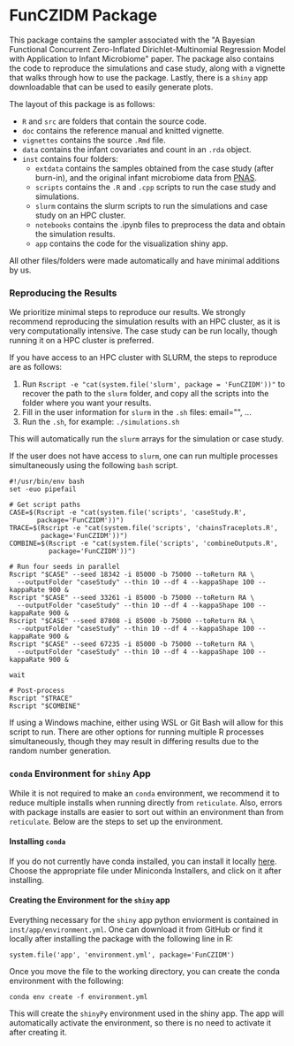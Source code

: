 # FunCZIDM Package

This package contains the sampler associated with the "A Bayesian Functional 
Concurrent Zero-Inflated Dirichlet-Multinomial Regression Model with Application
to Infant Microbiome" paper. The package also contains the code to reproduce the
simulations and case study, along with a vignette that walks through how to use 
the package. Lastly, there is a `shiny` app downloadable that can be used to 
easily generate plots.

The layout of this package is as follows:

- `R` and `src` are folders that contain the source code.
- `doc` contains the reference manual and knitted vignette.
- `vignettes` contains the source `.Rmd` file.
- `data` contains the infant covariates and count in an `.rda` object.
- `inst` contains four folders:
  - `extdata` contains the samples obtained from the case study (after burn-in), 
     and the original infant microbiome data from 
     [PNAS](https://www.pnas.org/doi/full/10.1073/pnas.1409497111#data-availability).
  - `scripts` contains the `.R` and `.cpp` scripts to run the case study and 
    simulations.
  - `slurm` contains the slurm scripts to run the simulations and case study on 
    an HPC cluster.
  - `notebooks` contains the .ipynb files to preprocess the data and obtain the
    simulation results.
  - `app` contains the code for the visualization shiny app.

All other files/folders were made automatically and have minimal additions by 
us.

### Reproducing the Results

We prioritize minimal steps to reproduce our results. We strongly recommend 
reproducing the simulation results with an HPC cluster, as it is very 
computationally intensive. The case study can be run locally, though running it 
on a HPC cluster is preferred. 

If you have access to an HPC cluster with SLURM, the steps to reproduce are as 
follows:

1) Run `Rscript -e "cat(system.file('slurm', package = 'FunCZIDM'))"` to recover
   the path to the `slurm` folder, and copy all the scripts into the folder where 
   you want your results.
2) Fill in the user information for `slurm` in the `.sh` files: email="", ...
3) Run the `.sh`, for example:
   `./simulations.sh`

This will automatically run the `slurm` arrays for the simulation or case study.

If the user does not have access to `slurm`, one can run multiple processes 
simultaneously using the following `bash` script.  

```
#!/usr/bin/env bash
set -euo pipefail

# Get script paths
CASE=$(Rscript -e "cat(system.file('scripts', 'caseStudy.R',
       package='FunCZIDM'))")
TRACE=$(Rscript -e "cat(system.file('scripts', 'chainsTraceplots.R',
        package='FunCZIDM'))")
COMBINE=$(Rscript -e "cat(system.file('scripts', 'combineOutputs.R',
          package='FunCZIDM'))")

# Run four seeds in parallel
Rscript "$CASE" --seed 18342 -i 85000 -b 75000 --toReturn RA \
  --outputFolder "caseStudy" --thin 10 --df 4 --kappaShape 100 --kappaRate 900 &
Rscript "$CASE" --seed 33261 -i 85000 -b 75000 --toReturn RA \
  --outputFolder "caseStudy" --thin 10 --df 4 --kappaShape 100 --kappaRate 900 &
Rscript "$CASE" --seed 87808 -i 85000 -b 75000 --toReturn RA \
  --outputFolder "caseStudy" --thin 10 --df 4 --kappaShape 100 --kappaRate 900 &
Rscript "$CASE" --seed 67235 -i 85000 -b 75000 --toReturn RA \
  --outputFolder "caseStudy" --thin 10 --df 4 --kappaShape 100 --kappaRate 900 &

wait

# Post-process
Rscript "$TRACE"
Rscript "$COMBINE"
```

If using a Windows machine, either using WSL or Git Bash will allow for this 
script to run. There are other options for running multiple R processes 
simultaneously, though they may result in differing results due to the random
number generation.

### `conda` Environment for `shiny` App

While it is not required to make an `conda` environment, we recommend it to 
reduce multiple installs when running directly from `reticulate`. Also, errors
with package installs are easier to sort out within an environment than from 
`reticulate`. Below are the steps to set up the environment.

#### Installing `conda`

If you do not currently have conda installed, you can install it locally 
[here](https://www.anaconda.com/download/success). Choose the appropriate file 
under Miniconda Installers, and click on it after installing.

#### Creating the Environment for the `shiny` app

Everything necessary for the `shiny` app python enviorment is contained in
`inst/app/environment.yml`. One can download it from GitHub or find it locally 
after installing the package with the following line in R:

```
system.file('app', 'environment.yml', package='FunCZIDM')
```

Once you move the file to the working directory, you can create the conda 
environment with the following:

```
conda env create -f environment.yml
```

This will create the `shinyPy` environment used in the shiny app. The app 
will automatically activate the environment, so there is no need to activate it 
after creating it.